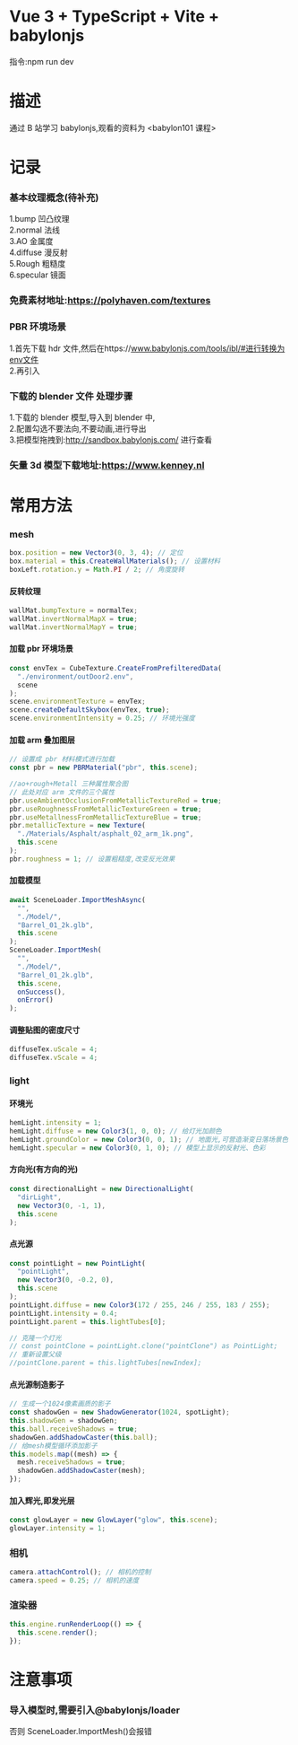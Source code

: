 # Vue 3 + TypeScript + Vite + babylonjs

指令:npm run dev

# 描述

通过 B 站学习 babylonjs,观看的资料为 <babylon101 课程>

# 记录

### 基本纹理概念(待补充)

1.bump 凹凸纹理  
2.normal 法线  
3.AO 金属度  
4.diffuse 漫反射  
5.Rough 粗糙度  
6.specular 镜面

### 免费素材地址:https://polyhaven.com/textures

### PBR 环境场景

1.首先下载 hdr 文件,然后在https://www.babylonjs.com/tools/ibl/#进行转换为env文件  
2.再引入

### 下载的 blender 文件 处理步骤

1.下载的 blender 模型,导入到 blender 中,  
2.配置勾选不要法向,不要动画,进行导出  
3.把模型拖拽到:http://sandbox.babylonjs.com/ 进行查看

### 矢量 3d 模型下载地址:https://www.kenney.nl

# 常用方法

### mesh

```js
box.position = new Vector3(0, 3, 4); // 定位
box.material = this.CreateWallMaterials(); // 设置材料
boxLeft.rotation.y = Math.PI / 2; // 角度旋转
```

#### 反转纹理

```js
wallMat.bumpTexture = normalTex;
wallMat.invertNormalMapX = true;
wallMat.invertNormalMapY = true;
```

#### 加载 pbr 环境场景

```js
const envTex = CubeTexture.CreateFromPrefilteredData(
  "./environment/outDoor2.env",
  scene
);
scene.environmentTexture = envTex;
scene.createDefaultSkybox(envTex, true);
scene.environmentIntensity = 0.25; // 环境光强度
```

#### 加载 arm 叠加图层

```js
// 设置成 pbr 材料模式进行加载
const pbr = new PBRMaterial("pbr", this.scene);

//ao+rough+Metall 三种属性聚合图
// 此处对应 arm 文件的三个属性
pbr.useAmbientOcclusionFromMetallicTextureRed = true;
pbr.useRoughnessFromMetallicTextureGreen = true;
pbr.useMetallnessFromMetallicTextureBlue = true;
pbr.metallicTexture = new Texture(
  "./Materials/Asphalt/asphalt_02_arm_1k.png",
  this.scene
);
pbr.roughness = 1; // 设置粗糙度,改变反光效果
```

#### 加载模型

```js
await SceneLoader.ImportMeshAsync(
  "",
  "./Model/",
  "Barrel_01_2k.glb",
  this.scene
);
SceneLoader.ImportMesh(
  "",
  "./Model/",
  "Barrel_01_2k.glb",
  this.scene,
  onSuccess(),
  onError()
);
```

#### 调整贴图的密度尺寸

```js
diffuseTex.uScale = 4;
diffuseTex.vScale = 4;
```

### light

#### 环境光

```js
hemLight.intensity = 1;
hemLight.diffuse = new Color3(1, 0, 0); // 给灯光加颜色
hemLight.groundColor = new Color3(0, 0, 1); // 地面光,可营造渐变日落场景色
hemLight.specular = new Color3(0, 1, 0); // 模型上显示的反射光、色彩
```

#### 方向光(有方向的光)

```js
const directionalLight = new DirectionalLight(
  "dirLight",
  new Vector3(0, -1, 1),
  this.scene
);
```

#### 点光源

```js
const pointLight = new PointLight(
  "pointLight",
  new Vector3(0, -0.2, 0),
  this.scene
);
pointLight.diffuse = new Color3(172 / 255, 246 / 255, 183 / 255);
pointLight.intensity = 0.4;
pointLight.parent = this.lightTubes[0];

// 克隆一个灯光
// const pointClone = pointLight.clone("pointClone") as PointLight;
// 重新设置父级
//pointClone.parent = this.lightTubes[newIndex];
```

#### 点光源制造影子

```js
// 生成一个1024像素画质的影子
const shadowGen = new ShadowGenerator(1024, spotLight);
this.shadowGen = shadowGen;
this.ball.receiveShadows = true;
shadowGen.addShadowCaster(this.ball);
// 给mesh模型循环添加影子
this.models.map((mesh) => {
  mesh.receiveShadows = true;
  shadowGen.addShadowCaster(mesh);
});
```

#### 加入辉光,即发光层

```js
const glowLayer = new GlowLayer("glow", this.scene);
glowLayer.intensity = 1;
```

### 相机

```js
camera.attachControl(); // 相机的控制
camera.speed = 0.25; // 相机的速度
```

### 渲染器

```js
this.engine.runRenderLoop(() => {
  this.scene.render();
});
```

# 注意事项

### 导入模型时,需要引入@babylonjs/loader

否则 SceneLoader.ImportMesh()会报错
